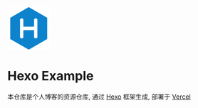 ![Hexo Logo](https://raw.githubusercontent.com/vercel/vercel/main/packages/frameworks/logos/hexo.svg)

# Hexo Example

本仓库是个人博客的资源仓库, 通过 [Hexo](https://hexo.io/) 框架生成, 部署于 [Vercel](http://vercel.com)
